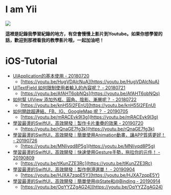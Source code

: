 I am Yii
================

![](http://123.240.119.183/github/yii.jpg)

**這裡是記錄我學習紀錄的地方，有空會慢慢上影片到Youtube。如果你想學習的話，歡迎到那裡看我的教學影片哦，一起加油吧！**

iOS-Tutorial
================

*   [UIApplication的基本使用 - 20180720](https://github.com/chyiiiiiiiiiiii/iOS-Tutorial/tree/master/UIApplication)
    *   [https://youtu.be/HugVDAlcNuA](https://youtu.be/HugVDAlcNuA)
*   [UITextField 如何限制使用者輸入的內容呢？ - 20180721](https://github.com/chyiiiiiiiiiiii/iOS-Tutorial/tree/master/TextField)
    *   [https://youtu.be/AfAHT6obNQs](https://youtu.be/AfAHT6obNQs)
*   [如何幫 UIView 添加外框、圓角、陰影、漸層呢？ - 20180722](https://github.com/chyiiiiiiiiiiii/iOS-Tutorial/tree/master/UIView)
    *   [https://youtu.be/knH55I2FEnU](https://youtu.be/knH55I2FEnU)
*   [如何開啟超連結、FB、IG、GoogleMap 呢？ - 20190705](https://github.com/chyiiiiiiiiiiii/iOS-Tutorial/tree/master/ShareUrl)
    *   [https://youtu.be/mRACEvk9I3g](https://youtu.be/mRACEvk9I3g)
*   [學習最燙的SwiftUI，高效開發｜製作卡片重疊的效果 - 20190720]()
    *   [https://youtu.be/rQnaGE7fg3k](https://youtu.be/rQnaGE7fg3k)
*   [學習最燙的SwiftUI，高效開發｜簡單使用Animation動畫，讓APP質感更好！ - 20190726]()
    *   [https://youtu.be/MNIiyqd8P5g](https://youtu.be/MNIiyqd8P5g)
*   [學習最燙的SwiftUI，高效開發｜快速使用Gesture手勢，拖拉你的元件！ - 20190809]()
    *   [https://youtu.be/tlKunZZE3Rc](https://youtu.be/tlKunZZE3Rc)
*   [學習最燙的SwiftUI，高效開發｜製作側滑選單！ - 20190904]()
    *   [https://youtu.be/HJXA7zqpE5Y](https://youtu.be/HJXA7zqpE5Y)
*   [學習最燙的SwiftUI，高效開發｜簡單使用@State和@Binding - 20190914]()
    *   [https://youtu.be/OqYYZZgAG24](https://youtu.be/OqYYZZgAG24)


